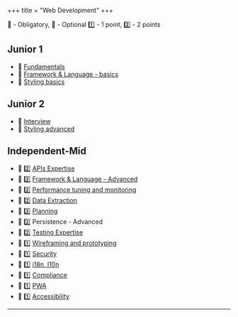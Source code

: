 +++
title = "Web Development"
+++

📗 - Obligatory, 📙 - Optional
1️⃣ - 1 point, 2️⃣ - 2 points

## Junior 1
- 📗 [Fundamentals](/web_development/skills/fundamentals/)
- 📗 [Framework & Language - basics](/web_development/skills/framework-and-language/)
- 📗 [Styling basics](/web_development/skills/styling/01_junior_i/)

## Junior 2
- 📗 [Interview](/web_development/skills/interview/)
- 📗 [Styling advanced](/web_development/skills/styling/02_junior_ii/)

## Independent-Mid
- 📗 2️⃣ [APIs Expertise](/web_development/skills/api_expertise/)
- 📗 2️⃣ [Framework & Language - Advanced](/web_development/skills/framework-and-language/)
- 📙 2️⃣ [Performance tuning and monitoring](/web_development/skills/performance_and_monitoring/)
- 📙 2️⃣ [Data Extraction](/web_development/skills/data_extraction/)
- 📙 2️⃣ [Planning](/web_development/skills/planning/)
- 📙 2️⃣ Persistence - Advanced
- 📙 2️⃣ [Testing Expertise](/web_development/skills/testing/)
- 📙 1️⃣ [Wireframing and prototyping](/web_development/skills/wireframing_and_prototyping/)
- 📙 1️⃣ [Security](/web_development/skills/security/)
- 📙 1️⃣ [i18n, l10n](/web_development/skills/i18n_l10n/)
- 📙 1️⃣ [Compliance](/web_development/skills/compliance/)
- 📙 1️⃣ [PWA](/web_development/skills/pwa/)
- 📙 1️⃣ [Accessibility](/web_development/skills/accessibility/)

---